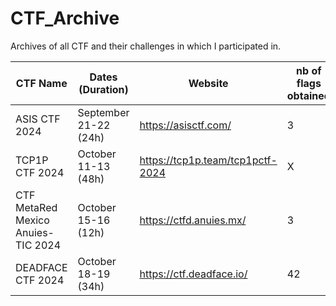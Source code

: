 # CTF_Archive
Archives of all CTF and their challenges in which I participated in.

| CTF Name      | Dates (Duration) | Website | nb of flags obtained | Ranking |
| ------------- | ---------------- | ------- | -------------------- | ------- |
| ASIS CTF 2024 | September 21-22 (24h)| https://asisctf.com/ | 3 | 53th |
| TCP1P CTF 2024 | October 11-13 (48h) | https://tcp1p.team/tcp1pctf-2024 | X | X |
| CTF MetaRed Mexico Anuies-TIC 2024 | October 15-16 (12h) | https://ctfd.anuies.mx/ | 3 | 98th |
| DEADFACE CTF 2024 | October 18-19 (34h) | https://ctf.deadface.io/ | 42 | 87th |
